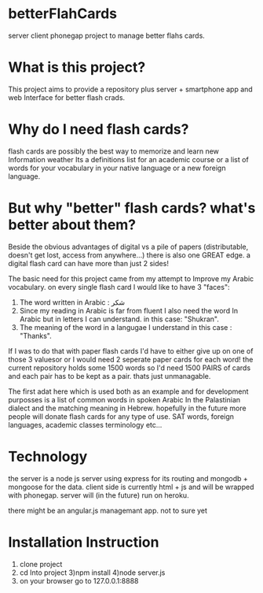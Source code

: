 # betterFlahCards
server client phonegap project to manage better flahs cards.

# What is this project?
This project aims to provide a repository plus server + smartphone app and web Interface for better flash crads.

# Why do I need flash cards?
flash cards are possibly the best way to memorize and learn new Information weather Its a definitions list for an academic course or a list of words for your vocabulary in your native language or a new foreign language. 

# But why "better" flash cards? what's better about them?
Beside the obvious advantages of digital vs a pile of papers (distributable, doesn't get lost, access from anywhere...)
there is also one GREAT edge. a digital flash card can have more than just 2 sides!

The basic need for this project came from my attempt to Improve my Arabic vocabulary.
on every single flash card I would like to have 3 "faces":
1) The word written in Arabic : شكر
2) Since my reading in Arabic is far from fluent I also need the word In Arabic but in letters I can understand. in this case: "Shukran".
3) The meaning of the word in a langugae I understand in this case : "Thanks".

If I was to do that with paper flash cards I'd have to either give up on one of those 3 valuesor or I would need 2 seperate
paper cards for each word! the current repository holds some 1500 words so I'd need 1500 PAIRS of cards and each pair has to be
kept as a pair. thats just unmanagable.

The first adat here which is used both as an example and for development purposses is a list of common words in spoken Arabic 
In the Palastinian dialect and the matching meaning in Hebrew. hopefully in the future more people will donate flash cards for
any type of use. SAT words, foreign languages, academic classes terminology etc...

# Technology
the server is a node js server using express for its routing and mongodb + mongoose for the data.
client side is currently html + js and will be wrapped with phonegap.
server will (in the future) run on heroku.

there might be an angular.js managemant app. not to sure yet

# Installation Instruction
1) clone project
2) cd Into project
3)npm install
4)node server.js
5) on your browser go to 127.0.0.1:8888
